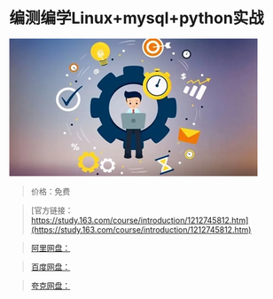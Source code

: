 # 编测编学Linux+mysql+python实战

![img](../../../assets/study163/free/1f2e92adb9e543a4b7b025058aff79b7.png)

> 价格：免费

> [官方链接：https://study.163.com/course/introduction/1212745812.htm](https://study.163.com/course/introduction/1212745812.htm)

> [阿里网盘：]()

> [百度网盘：]()

> [夸克网盘：]()
